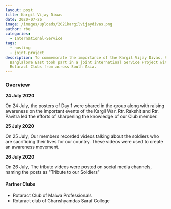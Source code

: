 ```yaml
---
layout: post 
title: Kargil Vijay Diwas
date: 2020-07-26
image: /images/uploads/2021kargilvijaydivas.png
author: rbe
categories:
  - International-Service
tags:
  - hosting
  - joint-project
description: To commemorate the importance of the Kargil Vijay Divas, Rotaract
  Banglalore East took part in a joint internatinal Service Project with
  Rotaract Clubs from across South Asia.
---
```

### Overview

**24 July 2020**

On 24 July, the posters of Day 1 were shared in the group along with raising awareness on the important events of the Kargil War.
Rtr. Rakshit and Rtr. Pavitra led the efforts of sharpening the knowledge of our Club member. 

**25 July 2020**

On 25 July, Our members recorded videos talking about the soldiers who are sacrificing their lives for our country. These videos were used to create an awareness movement.

**26 July 2020**

On 26 July, The tribute videos were posted on social media channels, naming the posts as "Tribute to our Soldiers"
#### Partner Clubs

- Rotaract Club of Malwa Professionals
- Rotaract club of Ghanshyamdas Saraf College